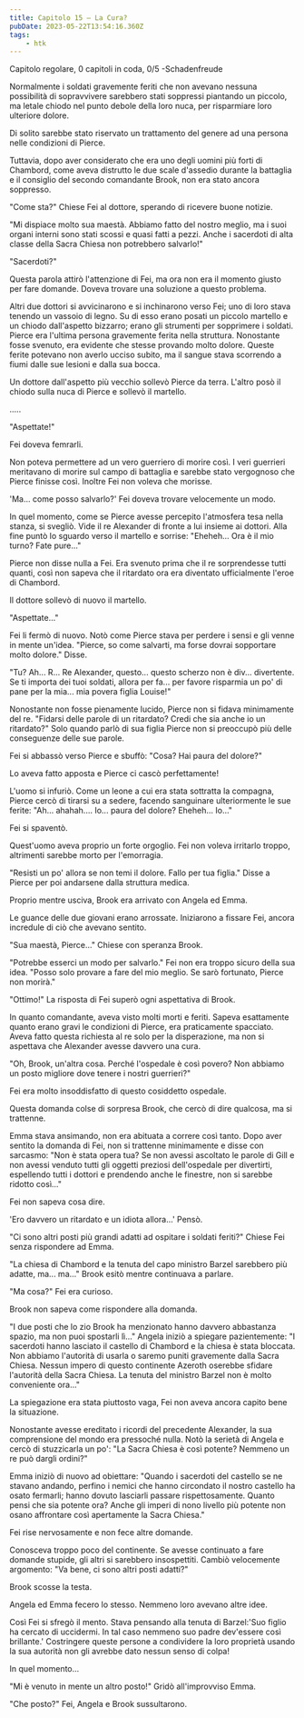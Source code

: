 ```yaml
---
title: Capitolo 15 – La Cura?
pubDate: 2023-05-22T13:54:16.360Z
tags:
    - htk
---
```



Capitolo regolare,
0 capitoli in coda, 0/5
-Schadenfreude

Normalmente i soldati gravemente feriti che non avevano nessuna possibilità di sopravvivere sarebbero stati soppressi piantando un piccolo, ma letale chiodo nel punto debole della loro nuca, per risparmiare loro ulteriore dolore.

Di solito sarebbe stato riservato un trattamento del genere ad una persona nelle condizioni di Pierce.

Tuttavia, dopo aver considerato che era uno degli uomini più forti di Chambord, come aveva distrutto le due scale d'assedio durante la battaglia e il consiglio del secondo comandante Brook, non era stato ancora soppresso.

"Come sta?" Chiese Fei al dottore, sperando di ricevere buone notizie.

"Mi dispiace molto sua maestà. Abbiamo fatto del nostro meglio, ma i suoi organi interni sono stati scossi e quasi fatti a pezzi. Anche i sacerdoti di alta classe della Sacra Chiesa non potrebbero salvarlo!"

"Sacerdoti?"

Questa parola attirò l'attenzione di Fei, ma ora non era il momento giusto per fare domande. Doveva trovare una soluzione a questo problema.

Altri due dottori si avvicinarono e si inchinarono verso Fei; uno di loro stava tenendo un vassoio di legno. Su di esso erano posati un piccolo martello e un chiodo dall'aspetto bizzarro; erano gli strumenti per sopprimere i soldati. Pierce era l'ultima persona gravemente ferita nella struttura. Nonostante fosse svenuto, era evidente che stesse provando molto dolore. Queste ferite potevano non averlo ucciso subito, ma il sangue stava scorrendo a fiumi dalle sue lesioni e dalla sua bocca.

Un dottore dall'aspetto più vecchio sollevò Pierce da terra. L'altro posò il chiodo sulla nuca di Pierce e sollevò il martello.

.....

"Aspettate!"

Fei doveva femrarli.

Non poteva permettere ad un vero guerriero di morire così. I veri guerrieri meritavano di morire sul campo di battaglia e sarebbe stato vergognoso che Pierce finisse così. Inoltre Fei non voleva che morisse.

'Ma... come posso salvarlo?' Fei doveva trovare velocemente un modo.

In quel momento, come se Pierce avesse percepito l'atmosfera tesa nella stanza, si svegliò. Vide il re Alexander di fronte a lui insieme ai dottori. Alla fine puntò lo sguardo verso il martello e sorrise: "Eheheh... Ora è il mio turno? Fate pure..."

Pierce non disse nulla a Fei. Era svenuto prima che il re sorprendesse tutti quanti, così non sapeva che il ritardato ora era diventato ufficialmente l'eroe di Chambord.

Il dottore sollevò di nuovo il martello.

"Aspettate..."

Fei li fermò di nuovo. Notò come Pierce stava per perdere i sensi e gli venne in mente un'idea. "Pierce, so come salvarti, ma forse dovrai sopportare molto dolore." Disse.

"Tu? Ah... R... Re Alexander, questo... questo scherzo non è div... divertente. Se ti importa dei tuoi soldati, allora per fa... per favore risparmia un po' di pane per la mia... mia povera figlia Louise!"

Nonostante non fosse pienamente lucido, Pierce non si fidava minimamente del re. "Fidarsi delle parole di un ritardato? Credi che sia anche io un ritardato?" Solo quando parlò di sua figlia Pierce non si preoccupò più delle conseguenze delle sue parole.

Fei si abbassò verso Pierce e sbuffò: "Cosa? Hai paura del dolore?"

Lo aveva fatto apposta e Pierce ci cascò perfettamente!

L'uomo si infuriò. Come un leone a cui era stata sottratta la compagna, Pierce cercò di tirarsi su a sedere, facendo sanguinare ulteriormente le sue ferite: "Ah... ahahah.... Io... paura del dolore? Eheheh... Io..."

Fei si spaventò.

Quest'uomo aveva proprio un forte orgoglio. Fei non voleva irritarlo troppo, altrimenti sarebbe morto per l'emorragia.

"Resisti un po' allora se non temi il dolore. Fallo per tua figlia." Disse a Pierce per poi andarsene dalla struttura medica.

Proprio mentre usciva, Brook era arrivato con Angela ed Emma.

Le guance delle due giovani erano arrossate. Iniziarono a fissare Fei, ancora incredule di ciò che avevano sentito.

"Sua maestà, Pierce..." Chiese con speranza Brook.

"Potrebbe esserci un modo per salvarlo." Fei non era troppo sicuro della sua idea. "Posso solo provare a fare del mio meglio. Se sarò fortunato, Pierce non morirà."

"Ottimo!" La risposta di Fei superò ogni aspettativa di Brook.

In quanto comandante, aveva visto molti morti e feriti. Sapeva esattamente quanto erano gravi le condizioni di Pierce, era praticamente spacciato. Aveva fatto questa richiesta al re solo per la disperazione, ma non si aspettava che Alexander avesse davvero una cura.

"Oh, Brook, un'altra cosa. Perché l'ospedale è così povero? Non abbiamo un posto migliore dove tenere i nostri guerrieri?"

Fei era molto insoddisfatto di questo cosiddetto ospedale.

Questa domanda colse di sorpresa Brook, che cercò di dire qualcosa, ma si trattenne.

Emma stava ansimando, non era abituata a correre così tanto. Dopo aver sentito la domanda di Fei, non si trattenne minimamente e disse con sarcasmo: "Non è stata opera tua? Se non avessi ascoltato le parole di Gill e non avessi venduto tutti gli oggetti preziosi dell'ospedale per divertirti, espellendo tutti i dottori e prendendo anche le finestre, non si sarebbe ridotto così..."

Fei non sapeva cosa dire.

'Ero davvero un ritardato e un idiota allora...' Pensò.

"Ci sono altri posti più grandi adatti ad ospitare i soldati feriti?" Chiese Fei senza rispondere ad Emma.

"La chiesa di Chambord e la tenuta del capo ministro Barzel sarebbero più adatte, ma... ma..." Brook esitò mentre continuava a parlare.

"Ma cosa?" Fei era curioso.

Brook non sapeva come rispondere alla domanda.

"I due posti che lo zio Brook ha menzionato hanno davvero abbastanza spazio, ma non puoi spostarli lì..." Angela iniziò a spiegare pazientemente: "I sacerdoti hanno lasciato il castello di Chambord e la chiesa è stata bloccata. Non abbiamo l'autorità di usarla o saremo puniti gravemente dalla Sacra Chiesa. Nessun impero di questo continente Azeroth oserebbe sfidare l'autorità della Sacra Chiesa. La tenuta del ministro Barzel non è molto conveniente ora..."

La spiegazione era stata piuttosto vaga, Fei non aveva ancora capito bene la situazione.

Nonostante avesse ereditato i ricordi del precedente Alexander, la sua comprensione del mondo era pressoché nulla. Notò la serietà di Angela e cercò di stuzzicarla un po': "La Sacra Chiesa è così potente? Nemmeno un re può dargli ordini?"

Emma iniziò di nuovo ad obiettare: "Quando i sacerdoti del castello se ne stavano andando, perfino i nemici che hanno circondato il nostro castello ha osato fermarli; hanno dovuto lasciarli passare rispettosamente. Quanto pensi che sia potente ora? Anche gli imperi di nono livello più potente non osano affrontare così apertamente la Sacra Chiesa."

Fei rise nervosamente e non fece altre domande.

Conosceva troppo poco del continente. Se avesse continuato a fare domande stupide, gli altri si sarebbero insospettiti. Cambiò velocemente argomento: "Va bene, ci sono altri posti adatti?"

Brook scosse la testa.

Angela ed Emma fecero lo stesso. Nemmeno loro avevano altre idee.

Così Fei si sfregò il mento. Stava pensando alla tenuta di Barzel:'Suo figlio ha cercato di uccidermi. In tal caso nemmeno suo padre dev'essere così brillante.' Costringere queste persone a condividere la loro proprietà usando la sua autorità non gli avrebbe dato nessun senso di colpa!

In quel momento...

"Mi è venuto in mente un altro posto!" Gridò all'improvviso Emma.

"Che posto?" Fei, Angela e Brook sussultarono.



